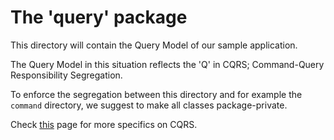 # The 'query' package
This directory will contain the Query Model of our sample application.

The Query Model in this situation reflects the 'Q' in CQRS; Command-Query Responsibility Segregation.

To enforce the segregation between this directory and for example the `command` directory,
 we suggest to make all classes package-private.

Check [this](https://axoniq.io/resources/cqrs) page for more specifics on CQRS.